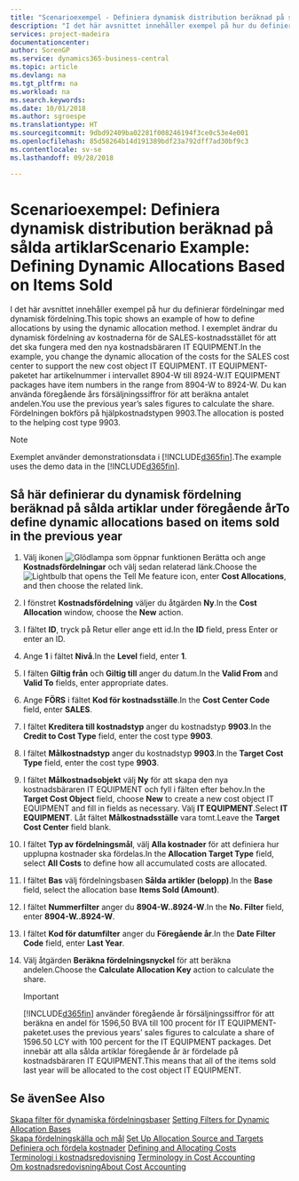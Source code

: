 ```yaml
---
title: "Scenarioexempel - Definiera dynamisk distribution beräknad på sålda artiklar | Microsoft Docs"
description: "I det här avsnittet innehåller exempel på hur du definierar fördelningar med dynamisk fördelning."
services: project-madeira
documentationcenter: 
author: SorenGP
ms.service: dynamics365-business-central
ms.topic: article
ms.devlang: na
ms.tgt_pltfrm: na
ms.workload: na
ms.search.keywords: 
ms.date: 10/01/2018
ms.author: sgroespe
ms.translationtype: HT
ms.sourcegitcommit: 9dbd92409ba02281f008246194f3ce0c53e4e001
ms.openlocfilehash: 85d58264b14d191389bdf23a792dff7ad30bf9c3
ms.contentlocale: sv-se
ms.lasthandoff: 09/28/2018

---
```

# <a name="scenario-example-defining-dynamic-allocations-based-on-items-sold"></a><span data-ttu-id="b9a0a-103">Scenarioexempel: Definiera dynamisk distribution beräknad på sålda artiklar</span><span class="sxs-lookup"><span data-stu-id="b9a0a-103">Scenario Example: Defining Dynamic Allocations Based on Items Sold</span></span>
<span data-ttu-id="b9a0a-104">I det här avsnittet innehåller exempel på hur du definierar fördelningar med dynamisk fördelning.</span><span class="sxs-lookup"><span data-stu-id="b9a0a-104">This topic shows an example of how to define allocations by using the dynamic allocation method.</span></span> <span data-ttu-id="b9a0a-105">I exemplet ändrar du dynamisk fördelning av kostnaderna för de SALES-kostnadsstället för att det ska fungera med den nya kostnadsbäraren IT EQUIPMENT.</span><span class="sxs-lookup"><span data-stu-id="b9a0a-105">In the example, you change the dynamic allocation of the costs for the SALES cost center to support the new cost object IT EQUIPMENT.</span></span> <span data-ttu-id="b9a0a-106">IT EQUIPMENT-paketet har artikelnummer i intervallet 8904-W till 8924-W.</span><span class="sxs-lookup"><span data-stu-id="b9a0a-106">IT EQUIPMENT packages have item numbers in the range from 8904-W to 8924-W.</span></span> <span data-ttu-id="b9a0a-107">Du kan använda föregående års försäljningssiffror för att beräkna antalet andelen.</span><span class="sxs-lookup"><span data-stu-id="b9a0a-107">You use the previous year’s sales figures to calculate the share.</span></span> <span data-ttu-id="b9a0a-108">Fördelningen bokförs på hjälpkostnadstypen 9903.</span><span class="sxs-lookup"><span data-stu-id="b9a0a-108">The allocation is posted to the helping cost type 9903.</span></span>  

> [!NOTE]  
>  <span data-ttu-id="b9a0a-109">Exemplet använder demonstrationsdata i [!INCLUDE[d365fin](includes/d365fin_md.md)].</span><span class="sxs-lookup"><span data-stu-id="b9a0a-109">The example uses the demo data in the [!INCLUDE[d365fin](includes/d365fin_md.md)].</span></span>  

## <a name="to-define-dynamic-allocations-based-on-items-sold-in-the-previous-year"></a><span data-ttu-id="b9a0a-110">Så här definierar du dynamisk fördelning beräknad på sålda artiklar under föregående år</span><span class="sxs-lookup"><span data-stu-id="b9a0a-110">To define dynamic allocations based on items sold in the previous year</span></span>  

1.  <span data-ttu-id="b9a0a-111">Välj ikonen ![Glödlampa som öppnar funktionen Berätta](media/ui-search/search_small.png "Berätta vad du vill göra") och ange **Kostnadsfördelningar** och välj sedan relaterad länk.</span><span class="sxs-lookup"><span data-stu-id="b9a0a-111">Choose the ![Lightbulb that opens the Tell Me feature](media/ui-search/search_small.png "Tell me what you want to do") icon, enter **Cost Allocations**, and then choose the related link.</span></span>  
2.  <span data-ttu-id="b9a0a-112">I fönstret **Kostnadsfördelning** väljer du åtgärden **Ny**.</span><span class="sxs-lookup"><span data-stu-id="b9a0a-112">In the **Cost Allocation** window, choose the **New** action.</span></span>  
3.  <span data-ttu-id="b9a0a-113">I fältet **ID**, tryck på Retur eller ange ett id.</span><span class="sxs-lookup"><span data-stu-id="b9a0a-113">In the **ID** field, press Enter or enter an ID.</span></span>  
4.  <span data-ttu-id="b9a0a-114">Ange **1** i fältet **Nivå**.</span><span class="sxs-lookup"><span data-stu-id="b9a0a-114">In the **Level** field, enter **1**.</span></span>  
5.  <span data-ttu-id="b9a0a-115">I fälten **Giltig från** och **Giltig till** anger du datum.</span><span class="sxs-lookup"><span data-stu-id="b9a0a-115">In the **Valid From** and **Valid To** fields, enter appropriate dates.</span></span>  
6.  <span data-ttu-id="b9a0a-116">Ange **FÖRS** i fältet **Kod för kostnadsställe**.</span><span class="sxs-lookup"><span data-stu-id="b9a0a-116">In the **Cost Center Code** field, enter **SALES**.</span></span>  
7.  <span data-ttu-id="b9a0a-117">I fältet **Kreditera till kostnadstyp** anger du kostnadstyp **9903**.</span><span class="sxs-lookup"><span data-stu-id="b9a0a-117">In the **Credit to Cost Type** field, enter the cost type **9903**.</span></span>  
8.  <span data-ttu-id="b9a0a-118">I fältet **Målkostnadstyp** anger du kostnadstyp **9903**.</span><span class="sxs-lookup"><span data-stu-id="b9a0a-118">In the **Target Cost Type** field, enter the cost type **9903**.</span></span>  
9. <span data-ttu-id="b9a0a-119">I fältet **Målkostnadsobjekt** välj **Ny** för att skapa den nya kostnadsbäraren IT EQUIPMENT och fyll i fälten efter behov.</span><span class="sxs-lookup"><span data-stu-id="b9a0a-119">In the **Target Cost Object** field, choose **New** to create a new cost object IT EQUIPMENT and fill in fields as necessary.</span></span> <span data-ttu-id="b9a0a-120">Välj **IT EQUIPMENT**.</span><span class="sxs-lookup"><span data-stu-id="b9a0a-120">Select **IT EQUIPMENT**.</span></span> <span data-ttu-id="b9a0a-121">Låt fältet **Målkostnadsställe** vara tomt.</span><span class="sxs-lookup"><span data-stu-id="b9a0a-121">Leave the **Target Cost Center** field blank.</span></span>  
10. <span data-ttu-id="b9a0a-122">I fältet **Typ av fördelningsmål**, välj **Alla kostnader** för att definiera hur upplupna kostnader ska fördelas.</span><span class="sxs-lookup"><span data-stu-id="b9a0a-122">In the **Allocation Target Type** field, select **All Costs** to define how all accumulated costs are allocated.</span></span>  
11. <span data-ttu-id="b9a0a-123">I fältet **Bas** välj fördelningsbasen **Sålda artikler (belopp)**.</span><span class="sxs-lookup"><span data-stu-id="b9a0a-123">In the **Base** field, select the allocation base **Items Sold (Amount)**.</span></span>  
12. <span data-ttu-id="b9a0a-124">I fältet **Nummerfilter** anger du **8904-W..8924-W**.</span><span class="sxs-lookup"><span data-stu-id="b9a0a-124">In the **No. Filter** field, enter **8904-W..8924-W**.</span></span>  
13. <span data-ttu-id="b9a0a-125">I fältet **Kod för datumfilter** anger du **Föregående år**.</span><span class="sxs-lookup"><span data-stu-id="b9a0a-125">In the **Date Filter Code** field, enter **Last Year**.</span></span>  
14. <span data-ttu-id="b9a0a-126">Välj åtgärden **Beräkna fördelningsnyckel** för att beräkna andelen.</span><span class="sxs-lookup"><span data-stu-id="b9a0a-126">Choose the **Calculate Allocation Key** action to calculate the share.</span></span>  

    > [!IMPORTANT]  
    >  [!INCLUDE[d365fin](includes/d365fin_md.md)] <span data-ttu-id="b9a0a-127">använder föregående år försäljningssiffror för att beräkna en andel för 1596,50 BVA till 100 procent för IT EQUIPMENT-paketet.</span><span class="sxs-lookup"><span data-stu-id="b9a0a-127">uses the previous years’ sales figures to calculate a share of 1596.50 LCY with 100 percent for the IT EQUIPMENT packages.</span></span> <span data-ttu-id="b9a0a-128">Det innebär att alla sålda artiklar föregående år är fördelade på kostnadsbäraren IT EQUIPMENT.</span><span class="sxs-lookup"><span data-stu-id="b9a0a-128">This means that all of the items sold last year will be allocated to the cost object IT EQUIPMENT.</span></span>  

## <a name="see-also"></a><span data-ttu-id="b9a0a-129">Se även</span><span class="sxs-lookup"><span data-stu-id="b9a0a-129">See Also</span></span>  
 <span data-ttu-id="b9a0a-130">[Skapa filter för dynamiska fördelningsbaser](finance-setting-filters-for-dynamic-allocation-bases.md) </span><span class="sxs-lookup"><span data-stu-id="b9a0a-130">[Setting Filters for Dynamic Allocation Bases](finance-setting-filters-for-dynamic-allocation-bases.md) </span></span>  
 <span data-ttu-id="b9a0a-131">[Skapa fördelningskälla och mål](finance-how-to-set-up-allocation-source-and-targets.md) </span><span class="sxs-lookup"><span data-stu-id="b9a0a-131">[Set Up Allocation Source and Targets](finance-how-to-set-up-allocation-source-and-targets.md) </span></span>  
 <span data-ttu-id="b9a0a-132">[Definiera och fördela kostnader](finance-define-and-allocate-costs.md) </span><span class="sxs-lookup"><span data-stu-id="b9a0a-132">[Defining and Allocating Costs](finance-define-and-allocate-costs.md) </span></span>  
 <span data-ttu-id="b9a0a-133">[Terminologi i kostnadsredovisning](finance-terminology-in-cost-accounting.md) </span><span class="sxs-lookup"><span data-stu-id="b9a0a-133">[Terminology in Cost Accounting](finance-terminology-in-cost-accounting.md) </span></span>  
 [<span data-ttu-id="b9a0a-134">Om kostnadsredovisning</span><span class="sxs-lookup"><span data-stu-id="b9a0a-134">About Cost Accounting</span></span>](finance-about-cost-accounting.md)

